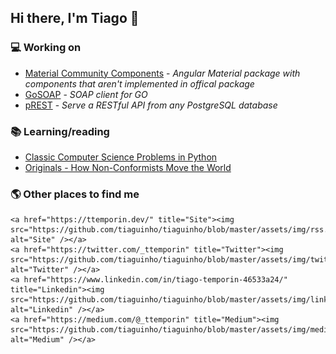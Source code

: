 ## Hi there, I'm Tiago 👋

### 💻 Working on

- [Material Community Components](https://github.com/tiaguinho/material-community-components) - *Angular Material package with components that aren't implemented in offical package*
- [GoSOAP](https://github.com/tiaguinho/gosoap) - *SOAP client for GO*
- [pREST](https://github.com/prest) - *Serve a RESTful API from any PostgreSQL database*

### 📚 Learning/reading

- [Classic Computer Science Problems in Python](https://www.amazon.com/Classic-Computer-Science-Problems-Python/dp/1617295981)
- [Originals - How Non-Conformists Move the World](https://www.amazon.com/Originals-How-Non-Conformists-Move-World/dp/014312885X)

### 🌎 Other places to find me

<p align="center">

    <a href="https://ttemporin.dev/" title="Site"><img src="https://github.com/tiaguinho/tiaguinho/blob/master/assets/img/rss.png" alt="Site" /></a>
    <a href="https://twitter.com/_ttemporin" title="Twitter"><img src="https://github.com/tiaguinho/tiaguinho/blob/master/assets/img/twitter.png" alt="Twitter" /></a>
    <a href="https://www.linkedin.com/in/tiago-temporin-46533a24/" title="Linkedin"><img src="https://github.com/tiaguinho/tiaguinho/blob/master/assets/img/linkedin.png" alt="Linkedin" /></a>
    <a href="https://medium.com/@_ttemporin" title="Medium"><img src="https://github.com/tiaguinho/tiaguinho/blob/master/assets/img/medium.png" alt="Medium" /></a>

</p>

<!--
**tiaguinho/tiaguinho** is a ✨ _special_ ✨ repository because its `README.md` (this file) appears on your GitHub profile.

Here are some ideas to get you started:

- 🔭 I’m currently working on ...
- 🌱 I’m currently learning ...
- 👯 I’m looking to collaborate on ...
- 🤔 I’m looking for help with ...
- 💬 Ask me about ...
- 📫 How to reach me: ...
- 😄 Pronouns: ...
- ⚡ Fun fact: ...
-->
